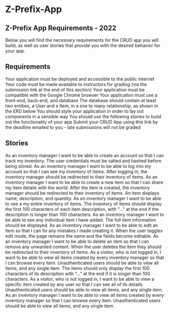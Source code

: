 # Z-Prefix-App

## Z-Prefix App Requirements - 2022
Below you will find the necessary requirements for the CRUD app you will build, as well as user stories that provide you with the desired behavior for your app.

## Requirements
Your application must be deployed and accessible to the public internet
Your code must be made available to instructors for grading (via the submission link at the end of this section)
Your application must be compatible with the Google Chrome browser
Your application must use a front-end, back-end, and database
The database should contain at least two entities, a User and a Item, in a one to many relationship, as shown in the ERD below
You should style your application in order to lay out components in a sensible way
You should use the following stories to build out the functionality of your app
Submit your CRUD App using this link  by the deadline emailed to you - late submissions will not be graded 

## Stories
As an inventory manager I want to be able to create an account so that I can track my inventory.
The user credentials must be salted and hashed before being stored.
As an inventory manager I want to be able to log into my account so that I can see my inventory of items.
After logging in, the inventory manager should be redirected to their inventory of items.
As an inventory manager I want to be able to create a new item so that I can share my item details with the world.
After the item is created, the inventory manager should be redirected to their inventory of items.
An item displays name, description, and quantity.
As an inventory manager I want to be able to see a my entire inventory of items.
The inventory of items should display the first 100 characters of each item description, with “...” at the end if the description is longer than 100 characters.
As an inventory manager I want to be able to see any individual item I have added.
The full item information should be displayed.
As an inventory manager I want to be able to edit an item so that I can fix any mistakes I made creating it.
When the user toggles edit mode, the page remains the same and the fields become editable.
As an inventory manager I want to be able to delete an item so that I can remove any unwanted content.
When the user deletes the item they should be redirected to their inventory of items.
As a visitor, who is not logged in, I want to be able to view all items created by every inventory manager so that I can browse every item.
Unauthenticated users should be able to view all items, and any single item.
The items should only display the first 100 characters of its description with “...” at the end if it is longer than 100 characters.
As a visitor, who is not logged in, I want to be able to view a specific item created by any user so that I can see all of its details.
Unauthenticated users should be able to view all items, and any single item.
As an inventory manager I want to be able to view all items created by every inventory manager so that I can browse every item.
Unauthenticated users should be able to view all items, and any single item.